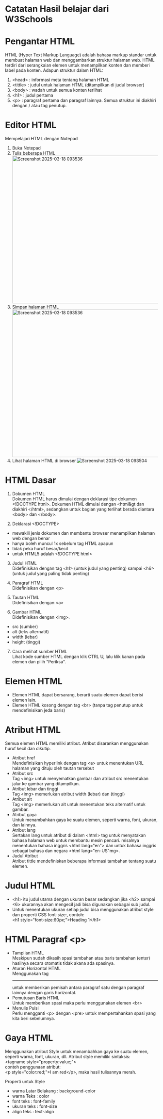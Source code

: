 # Catatan Hasil belajar dari W3Schools
# Pengantar HTML
HTML (Hyper Text Markup Language) adalah bahasa markup standar untuk membuat halaman web dan menggambarkan struktur halaman web. HTML terdiri dari serangkaian elemen untuk menampilkan konten dan memberi label pada konten. Adapun struktur dalam HTML:
1. &lt;head&gt; : informasi meta tentang halaman HTML
2. &lt;tittle&gt; : judul untuk halaman HTML (ditampilkan di judul browser)
4. &lt;body&gt; : wadah untuk semua konten terlihat
5. &lt;h1&gt; : judul pertama
6. &lt;p&gt; : paragraf pertama dan paragraf lainnya.
Semua struktur ini diakhiri dengan / atau tag penutup.

# Editor HTML
Mempelajari HTML dengan Notepad
1. Buka Notepad
2. Tulis beberapa HTML
    <img width="487" alt="Screenshot 2025-03-18 093536" src="https://github.com/user-attachments/assets/4710ff2f-228d-4145-a7bd-7fe60708c0e7" />
3. Simpan halaman HTML
    <img width="487" alt="Screenshot 2025-03-18 093536" src="https://github.com/user-attachments/assets/94178c57-c336-4a30-8fa7-512d361edfe7" />
4. Lihat halaman HTML di browser
   ![Screenshot 2025-03-18 093504](https://github.com/user-attachments/assets/357a0030-bfc1-49bf-a1b0-210707c5a668)

# HTML Dasar
1. Dokumen HTML<br>
Dokumen HTML harus dimulai dengan deklarasi tipe dokumen &lt;!DOCTYPE 
html&gt;. Dokumen HTML dimulai dengan &lt;html&gt dan diakhiri &lt;/html&gt;, sedangkan untuk bagian yang terlihat berada diantara &lt;body&gt; dan &lt;/body&gt;.

2. Deklarasi &lt;!DOCTYPE&gt;<br>
- mewakili jenis dokumen dan membantu browser menampilkan halaman web dengan benar
- hanya boleh muncul 1x sebelum tag HTML apapun
- tidak peka huruf besar/kecil
- untuk HTML5 adalah &lt;!DOCTYPE html&gt;

3. Judul HTML<br>
Didefinisikan dengan tag &lt;h1&gt; (untuk judul yang penting) sampai &lt;h6&gt; (untuk judul yang paling tidak penting)

4. Paragraf HTML<br>
Didefinisikan dengan &lt;p&gt;

5. Tautan HTML<br>
Didefinisikan dengan &lt;a&gt;

6. Gambar HTML<br>
Didefinisikan dengan &lt;img&gt;.
- src (sumber)
- alt (teks alternatif)
- width (lebar)
- height (tinggi)

7. Cara melihat sumber HTML<br>
Lihat kode sumber HTML dengan klik CTRL U, lalu klik kanan pada elemen dan pilih "Periksa".

# Elemen HTML
- Elemen HTML dapat bersarang, berarti suatu elemen dapat berisi elemen lain. 
- Elemen HTML kosong dengan tag &lt;br&gt; (tanpa tag penutup untuk mendefinisikan jeda baris)

# Atribut HTML
Semua elemen HTML memiliki atribut. Atribut disarankan menggunakan huruf kecil dan dikutip.

- Atribut href <br>
Mendefinisikan hyperlink dengan tag &lt;a&gt; untuk menentukan URL halaman yang dituju oleh tautan tersebut
- Atribut src <br>
Tag &lt;img&gt; untuk menyematkan gambar dan atribut src menentukan jalur ke gambar yang ditampilkan.
- Atribut lebar dan tinggi <br>
Tag &lt;img&gt; memerlukan atribut width (lebar) dan (tinggi)
- Atribut alt<br>
Tag &lt;img&gt; memerlukan alt untuk menentukan teks alternatif untuk gambar.
- Atribut gaya<br>
Untuk menambahkan gaya ke suatu elemen, seperti warna, font, ukuran, dan lainnya.
- Atribut lang<br>
Sertakan lang untuk atribut di dalam &lt;html&gt; tag untuk menyatakan bahasa halaman web untuk membantu mesin pencari. misalnya menentukan bahasa inggris &lt;html lang="en"&gt; dan untuk bahasa inggris sebagai bahasa dan negara &lt;html lang="en-US"mg&gt;.
- Judul Atribut <br>
Atribut tittle mendefiniskan beberapa informasi tambahan tentang suatu elemen.

# Judul HTML
- &lt;h1&gt; itu judul utama dengan ukuran besar sedangkan jika &lt;h2&gt; sampai &lt;6&gt; ukurannya akan mengecil jadi bisa digunakan sebagai sub judul.
- Untuk menentukan ukuran setiap judul bisa menggunakan atribut style dan properti CSS font-size:, contoh: <br>
&lt;h1 style="font-size:60px;"&gt;Heading 1&lt;/h1&gt;

# HTML Paragraf &lt;p&gt;
- Tampilan HTML <br>
Meskipun sudah dikasih spasi tambahan atau baris tambahan (enter) hasilnya secara otomatis tidak akana ada spasinya.
- Aturan Horizontal HTML<br>
Menggunakan tag <hr> untuk memberikan pemisah antara paragraf satu dengan paragraf lainnya dengan garis horizontal.
- Pemutusan Baris HTML<br>
Untuk memberikan spasi maka perlu menggunakan elemen &lt;br&gt;
- Menulis Puisi<br>
Perlu mengganti &lt;p&gt; dengan &lt;pre&gt; untuk mempertahankan spasi yang kita beri sebelumnya.

# Gaya HTML
Menggunakan atribut Style untuk menambahkan gaya ke suatu elemen, seperti warna, font, ukuran, dll. Atribut style memiliki sintaksis: <br>
&lt;tagname style="property:value;"&gt; <br>
contoh penggunaan atribut: <br>
&lt;p style="color:red;"&gt;I am red&lt;/p&gt;, maka hasil tulisannya merah.

Properti untuk Style
- warna Latar Belakang : background-color 
- warna Teks : color
- font teks : font-family
- ukuran teks : font-size
- align teks : text-align












  











   










